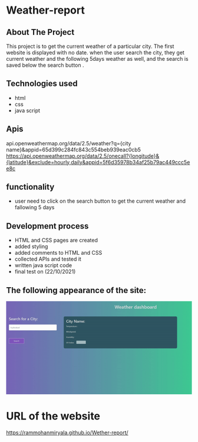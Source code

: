 # Weather-report

## About The Project

This project is to get the current weather of a particular city. The first website is displayed with no date. when the user search the city, they get current weather and the following 5days weather as well, and the search is saved below the search button .

## Technologies used

- html
- css
- java script

## Apis
api.openweathermap.org/data/2.5/weather?q={city name}&appid=65d399c284fc843c554beb939eac0cb5
https://api.openweathermap.org/data/2.5/onecall?{longitude}&{latitude}&exclude=hourly,daily&appid=5f6d35978b34af25b79ac449ccc5ee8c

## functionality 
- user need to click on the search button to get the current weather and fallowing 5 days 
## Development process
- HTML and CSS pages are created
- added styling
- added comments to HTML and CSS
- collected APIs and tested it
- written java script code 
- final test on (22/10/2021)

## The following appearance of the site:

![my portfolio](./assets/wether.gif)

# URL of the website

 https://rammohanmiryala.github.io/Wether-report/
